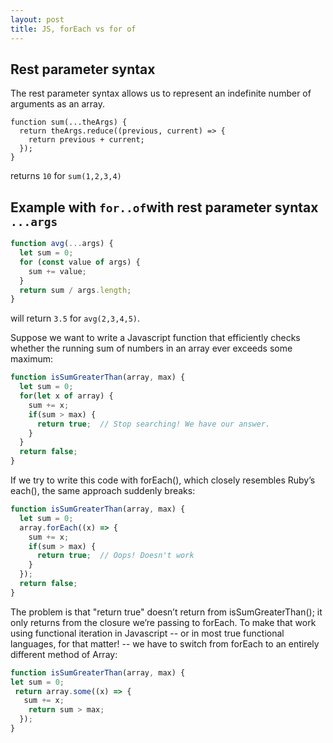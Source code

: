```yaml
---
layout: post
title: JS, forEach vs for of
---
```

## Rest parameter syntax
The rest parameter syntax allows us to represent an indefinite number of arguments as an array.
```javacsript
function sum(...theArgs) {
  return theArgs.reduce((previous, current) => {
    return previous + current;
  });
}
```
returns   `10`  for `sum(1,2,3,4)`


## Example with `for..of`with rest parameter syntax `...args`
```javascript
function avg(...args) {
  let sum = 0;
  for (const value of args) {
    sum += value;
  }
  return sum / args.length;
}
```
will return `3.5` for `avg(2,3,4,5)`.


Suppose we want to write a Javascript function that efficiently checks whether the running sum of numbers in an array ever exceeds some maximum:

```javascript
function isSumGreaterThan(array, max) {
  let sum = 0;
  for(let x of array) {
    sum += x;
    if(sum > max) {
      return true;  // Stop searching! We have our answer.
    }
  }
  return false;
}
```

If we try to write this code with forEach(), which closely resembles Ruby’s each(), the same approach suddenly breaks:
 
```javascript   
function isSumGreaterThan(array, max) {
  let sum = 0;
  array.forEach((x) => {
    sum += x;
    if(sum > max) {
      return true;  // Oops! Doesn't work
    }
  });
  return false;
}
```

The problem is that "return true" doesn’t return from isSumGreaterThan(); it only returns from the closure we’re passing to forEach. To make that work using functional iteration in Javascript -- or in most true functional languages, for that matter! -- we have to switch from forEach to an entirely different method of Array:

```javascript
function isSumGreaterThan(array, max) {
let sum = 0;
 return array.some((x) => {
   sum += x;
    return sum > max;
  });
}
```
